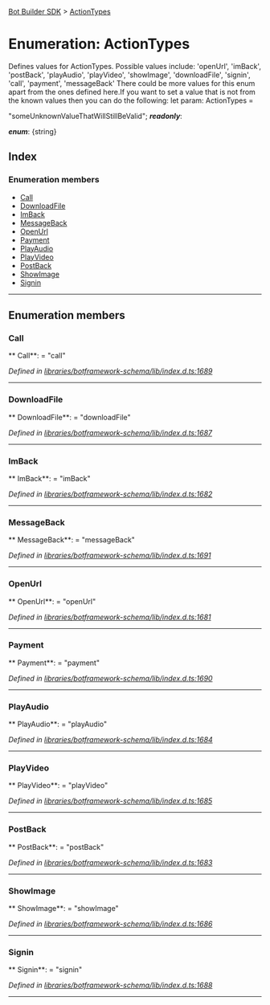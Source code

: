 [Bot Builder SDK](../README.md) > [ActionTypes](../enums/botbuilder.actiontypes.md)



# Enumeration: ActionTypes


Defines values for ActionTypes. Possible values include: 'openUrl', 'imBack', 'postBack', 'playAudio', 'playVideo', 'showImage', 'downloadFile', 'signin', 'call', 'payment', 'messageBack' There could be more values for this enum apart from the ones defined here.If you want to set a value that is not from the known values then you can do the following: let param: ActionTypes =

<actiontypes>"someUnknownValueThatWillStillBeValid";</actiontypes>
*__readonly__*: 

*__enum__*: {string}


## Index

### Enumeration members

* [Call](botbuilder.actiontypes.md#call)
* [DownloadFile](botbuilder.actiontypes.md#downloadfile)
* [ImBack](botbuilder.actiontypes.md#imback)
* [MessageBack](botbuilder.actiontypes.md#messageback)
* [OpenUrl](botbuilder.actiontypes.md#openurl)
* [Payment](botbuilder.actiontypes.md#payment)
* [PlayAudio](botbuilder.actiontypes.md#playaudio)
* [PlayVideo](botbuilder.actiontypes.md#playvideo)
* [PostBack](botbuilder.actiontypes.md#postback)
* [ShowImage](botbuilder.actiontypes.md#showimage)
* [Signin](botbuilder.actiontypes.md#signin)



---
## Enumeration members
<a id="call"></a>

###  Call

** Call**:    = "call"

*Defined in [libraries/botframework-schema/lib/index.d.ts:1689](https://github.com/Microsoft/botbuilder-js/blob/ce808e0/libraries/botframework-schema/lib/index.d.ts#L1689)*





___

<a id="downloadfile"></a>

###  DownloadFile

** DownloadFile**:    = "downloadFile"

*Defined in [libraries/botframework-schema/lib/index.d.ts:1687](https://github.com/Microsoft/botbuilder-js/blob/ce808e0/libraries/botframework-schema/lib/index.d.ts#L1687)*





___

<a id="imback"></a>

###  ImBack

** ImBack**:    = "imBack"

*Defined in [libraries/botframework-schema/lib/index.d.ts:1682](https://github.com/Microsoft/botbuilder-js/blob/ce808e0/libraries/botframework-schema/lib/index.d.ts#L1682)*





___

<a id="messageback"></a>

###  MessageBack

** MessageBack**:    = "messageBack"

*Defined in [libraries/botframework-schema/lib/index.d.ts:1691](https://github.com/Microsoft/botbuilder-js/blob/ce808e0/libraries/botframework-schema/lib/index.d.ts#L1691)*





___

<a id="openurl"></a>

###  OpenUrl

** OpenUrl**:    = "openUrl"

*Defined in [libraries/botframework-schema/lib/index.d.ts:1681](https://github.com/Microsoft/botbuilder-js/blob/ce808e0/libraries/botframework-schema/lib/index.d.ts#L1681)*





___

<a id="payment"></a>

###  Payment

** Payment**:    = "payment"

*Defined in [libraries/botframework-schema/lib/index.d.ts:1690](https://github.com/Microsoft/botbuilder-js/blob/ce808e0/libraries/botframework-schema/lib/index.d.ts#L1690)*





___

<a id="playaudio"></a>

###  PlayAudio

** PlayAudio**:    = "playAudio"

*Defined in [libraries/botframework-schema/lib/index.d.ts:1684](https://github.com/Microsoft/botbuilder-js/blob/ce808e0/libraries/botframework-schema/lib/index.d.ts#L1684)*





___

<a id="playvideo"></a>

###  PlayVideo

** PlayVideo**:    = "playVideo"

*Defined in [libraries/botframework-schema/lib/index.d.ts:1685](https://github.com/Microsoft/botbuilder-js/blob/ce808e0/libraries/botframework-schema/lib/index.d.ts#L1685)*





___

<a id="postback"></a>

###  PostBack

** PostBack**:    = "postBack"

*Defined in [libraries/botframework-schema/lib/index.d.ts:1683](https://github.com/Microsoft/botbuilder-js/blob/ce808e0/libraries/botframework-schema/lib/index.d.ts#L1683)*





___

<a id="showimage"></a>

###  ShowImage

** ShowImage**:    = "showImage"

*Defined in [libraries/botframework-schema/lib/index.d.ts:1686](https://github.com/Microsoft/botbuilder-js/blob/ce808e0/libraries/botframework-schema/lib/index.d.ts#L1686)*





___

<a id="signin"></a>

###  Signin

** Signin**:    = "signin"

*Defined in [libraries/botframework-schema/lib/index.d.ts:1688](https://github.com/Microsoft/botbuilder-js/blob/ce808e0/libraries/botframework-schema/lib/index.d.ts#L1688)*





___


